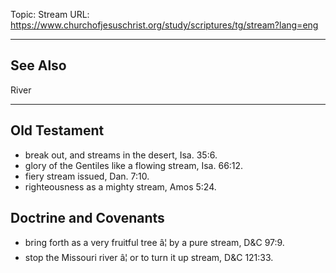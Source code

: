 Topic: Stream
URL: https://www.churchofjesuschrist.org/study/scriptures/tg/stream?lang=eng

---

## See Also

River

---

## Old Testament

- break out, and streams in the desert, Isa. 35:6.
- glory of the Gentiles like a flowing stream, Isa. 66:12.
- fiery stream issued, Dan. 7:10.
- righteousness as a mighty stream, Amos 5:24.

## Doctrine and Covenants

- bring forth as a very fruitful tree â¦ by a pure stream, D&C 97:9.
- stop the Missouri river â¦ or to turn it up stream, D&C 121:33.

